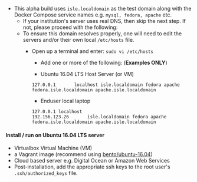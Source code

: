 * This alpha build uses `isle.localdomain` as the test domain along with the Docker Compose service names e.g. `mysql, fedora, apache` etc.
     * If your institution's server uses real DNS, then skip the next step. If not, please proceed with the following:
     * To ensure this domain resolves properly, one will need to edit the servers and/or their own local `/etc/hosts` file.
       * Open up a terminal and enter: `sudo vi /etc/hosts`
         * Add one or more of the following: (**Examples ONLY**)

         * Ubuntu 16.04 LTS Host Server (or VM)  
         ```
         127.0.0.1       localhost isle.localdomain fedora apache fedora.isle.localdomain apache.isle.localdomain
         ```

         * Enduser local laptop
         ```
         127.0.0.1 localhost   
         192.156.123.26       isle.localdomain fedora apache fedora.isle.localdomain apache.isle.localdomain
         ```

#### Install / run on Ubuntu 16.04 LTS server  
* Virtualbox Virtual Machine (VM)  
* a Vagrant image (recommend using [bento/ubuntu-16.04](https://app.vagrantup.com/bento/boxes/ubuntu-16.04))  
* Cloud based server e.g. Digital Ocean or Amazon Web Services  
* Post-installation, add the appropriate ssh keys to the root user's `.ssh/authorized_keys` file.  
